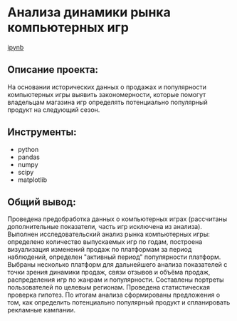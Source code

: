 # Анализа динамики рынка компьютерных игр

[ipynb](https://github.com/AnnaAGor/Yandex_Practicum_projects/blob/main/02%20%D0%9A%D0%BE%D0%BC%D0%BF%D1%8C%D1%8E%D1%82%D0%B5%D1%80%D0%BD%D1%8B%D0%B5%20%D0%B8%D0%B3%D1%80%D1%8B/02%20%D0%90%D0%BD%D0%B0%D0%BB%D0%B8%D0%B7%20%D0%BA%D0%BE%D0%BC%D0%BF%D1%8C%D1%8E%D1%82%D0%B5%D1%80%D0%BD%D1%8B%D1%85%20%D0%B8%D0%B3%D1%80%20%5B%D0%AF%D0%BD%D0%B4%D0%B5%D0%BA%D1%81.%D0%9F%D1%80%D0%B0%D0%BA%D1%82%D0%B8%D0%BA%D1%83%D0%BC%5D.ipynb)

## Описание проекта:
На основании исторических данных о продажах и популярности компьютерных игры выявить закономерности, которые помогут владельцам магазина игр определять потенциально популярный продукт на следующий сезон. 

## Инструменты:
* python
* pandas
* numpy
* scipy
* matplotlib

## Общий вывод:
Проведена предобработка данных о компьютерных играх (рассчитаны дополнительные показатели, часть игр исключена из анализа). Выполнен исследовательский анализ рынка компьютерных игры: определено количество выпускаемых игр по годам, построена визуализация изменений продаж по платформам за период наблюдений, определен "активный период" популярности платформ. Выбраны несколько платформ для дальнейшего анализа показателей с точки зрения динамики продаж, связи отзывов и объёма продаж, распределения игр по жанрам и популярности. Составлены портреты пользователей по целевым регионам. Проведена статистическая проверка гипотез. По итогам анализа сформированы предложения о том, как определить потенциально популярный продукт и спланировать рекламные кампании.
